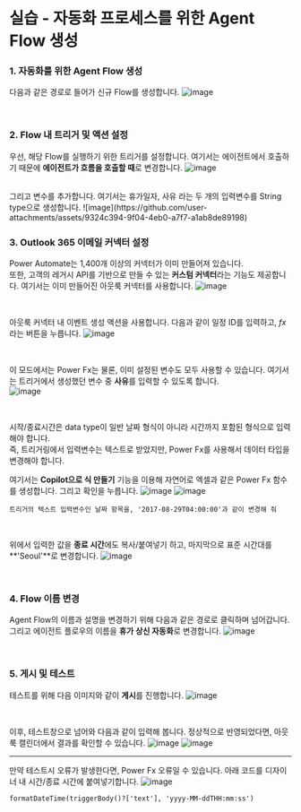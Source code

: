 실습 - 자동화 프로세스를 위한 Agent Flow 생성
===

### 1. 자동화를 위한 Agent Flow 생성
다음과 같은 경로로 들어가 신규 Flow를 생성합니다.
![image](https://github.com/user-attachments/assets/e2a8d151-1b7c-48f5-8a07-fd02c43bd478)

</br>

### 2. Flow 내 트리거 및 액션 설정
우선, 해당 Flow를 실행하기 위한 트리거를 설정합니다. 여기서는 에이전트에서 호출하기 때문에 **에이전트가 흐름을 호출할 때**로 변경합니다.
![image](https://github.com/user-attachments/assets/88d8b8f5-8fdc-4cf4-882e-e892b17d1c99)

</br>
그리고 변수를 추가합니다. 여기서는 휴가일자, 사유 라는 두 개의 입력변수를 String type으로 생성합니다.   
![image](https://github.com/user-attachments/assets/9324c394-9f04-4eb0-a7f7-a1ab8de89198)

</br>

### 3. Outlook 365 이메일 커넥터 설정
Power Automate는 1,400개 이상의 커넥터가 이미 만들어져 있습니다.   
또한, 고객의 레거시 API를 기반으로 만들 수 있는 **커스텀 커넥터**라는 기능도 제공합니다. 여기서는 이미 만들어진 아웃룩 커넥터를 사용합니다.
![image](https://github.com/user-attachments/assets/f9f2b66e-ce0f-45c9-a3f7-caac43d2142c)

</br>

아웃룩 커넥터 내 이벤트 생성 액션을 사용합니다. 다음과 같이 일정 ID를 입력하고, *fx* 라는 버튼을 누릅니다.
![image](https://github.com/user-attachments/assets/f3b4c636-f294-452a-a6bd-525bc357c977)

</br>

이 모드에서는 Power Fx는 물론, 이미 설정된 변수도 모두 사용할 수 있습니다. 여기서는 트리거에서 생성했던 변수 중 **사유**를 입력할 수 있도록 합니다.   
![image](https://github.com/user-attachments/assets/ff1de02b-2ea8-491e-84f0-21bc91981300)

</br>

시작/종료시간은 data type이 일반 날짜 형식이 아니라 시간까지 포함된 형식으로 입력해야 합니다.   
즉, 트리거링에서 입력변수는 텍스트로 받았지만, Power Fx를 사용해서 데이터 타입을 변경해야 합니다. 

여기서는 **Copilot으로 식 만들기** 기능을 이용해 자연어로 엑셀과 같은 Power Fx 함수를 생성합니다. 그리고 확인을 누릅니다.
![image](https://github.com/user-attachments/assets/8e3ab925-10d7-4dcb-80ff-cd0344e26368)
![image](https://github.com/user-attachments/assets/f9d4d70a-e36a-4ecc-b855-453c7119aced)


```
트리거의 텍스트 입력변수인 날짜 항목을, '2017-08-29T04:00:00'과 같이 변경해 줘
```

</br>

위에서 입력한 값을 **종료 시간**에도 복사/붙여넣기 하고, 마지막으로 표준 시간대를 **'Seoul'**로 변경합니다.
![image](https://github.com/user-attachments/assets/c901f1bc-63ff-4259-8ea0-9238f1ff160d)


</br>

### 4. Flow 이름 변경
Agent Flow의 이름과 설명을 변경하기 위해 다음과 같은 경로로 클릭하며 넘어갑니다.   
그리고 에이전트 플로우의 이름을 **휴가 상신 자동화**로 변경합니다.
![image](https://github.com/user-attachments/assets/82aedaa9-2c12-455e-ad4d-32ebfe9cf263)

</br>

### 5. 게시 및 테스트
테스트를 위해 다음 이미지와 같이 **게시**를 진행합니다.
![image](https://github.com/user-attachments/assets/934c9775-1a2b-40fd-92ff-667f76398873)

</br>

이후, 테스트창으로 넘어와 다음과 같이 입력해 봅니다. 정상적으로 반영되었다면, 아웃룩 캘린더에서 결과를 확인할 수 있습니다.
![image](https://github.com/user-attachments/assets/e687604a-b289-452a-a0fc-9e2fcf685fb8)
![image](https://github.com/user-attachments/assets/1d49cc29-005e-475a-b057-68d4a5838308)


---
만약 테스트시 오류가 발생한다면, Power Fx 오류일 수 있습니다. 아래 코드를 디자이너 내 시간/종료 시간에 붙여넣기합니다.
![image](https://github.com/user-attachments/assets/12659dcc-f018-47b5-be93-41c14cb3a353)

```
formatDateTime(triggerBody()?['text'], 'yyyy-MM-ddTHH:mm:ss')
```



